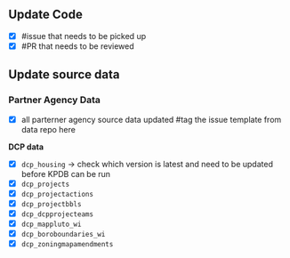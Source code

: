 ## Update Code
- [x] #issue that needs to be picked up
- [x] #PR that needs to be reviewed

## Update source data
### Partner Agency Data
- [x] all parterner agency source data updated #tag the issue template from data repo here

**DCP data**
- [x]  `dcp_housing` -> check which version is latest and need to be updated before KPDB can be run
- [x]  `dcp_projects`
- [x]  `dcp_projectactions`
- [x]  `dcp_projectbbls`
- [x]  `dcp_dcpprojecteams`
- [x]  `dcp_mappluto_wi`
- [x]  `dcp_boroboundaries_wi`
- [x]  `dcp_zoningmapamendments`
